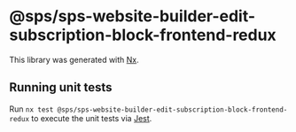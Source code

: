 # @sps/sps-website-builder-edit-subscription-block-frontend-redux

This library was generated with [Nx](https://nx.dev).

## Running unit tests

Run `nx test @sps/sps-website-builder-edit-subscription-block-frontend-redux` to execute the unit tests via [Jest](https://jestjs.io).
